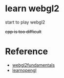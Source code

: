 # learn webgl2

start to play webgl2

<del>cpp is too difficult</del>


# Reference
- [webgl2fundamentals](https://webgl2fundamentals.org/)
- [learnopengl](https://learnopengl.com/)